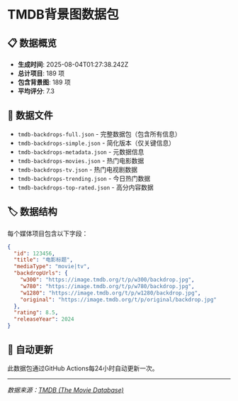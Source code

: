 # TMDB背景图数据包

## 📋 数据概览

- **生成时间**: 2025-08-04T01:27:38.242Z
- **总计项目**: 189 项
- **包含背景图**: 189 项
- **平均评分**: 7.3

## 📁 数据文件

- `tmdb-backdrops-full.json` - 完整数据包（包含所有信息）
- `tmdb-backdrops-simple.json` - 简化版本（仅关键信息）
- `tmdb-backdrops-metadata.json` - 元数据信息
- `tmdb-backdrops-movies.json` - 热门电影数据
- `tmdb-backdrops-tv.json` - 热门电视剧数据
- `tmdb-backdrops-trending.json` - 今日热门数据
- `tmdb-backdrops-top-rated.json` - 高分内容数据

## 🏷️ 数据结构

每个媒体项目包含以下字段：

```json
{
  "id": 123456,
  "title": "电影标题",
  "mediaType": "movie|tv",
  "backdropUrls": {
    "w300": "https://image.tmdb.org/t/p/w300/backdrop.jpg",
    "w780": "https://image.tmdb.org/t/p/w780/backdrop.jpg",
    "w1280": "https://image.tmdb.org/t/p/w1280/backdrop.jpg",
    "original": "https://image.tmdb.org/t/p/original/backdrop.jpg"
  },
  "rating": 8.5,
  "releaseYear": 2024
}
```

## 🔄 自动更新

此数据包通过GitHub Actions每24小时自动更新一次。

---
*数据来源：[TMDB (The Movie Database)](https://www.themoviedb.org/)*
